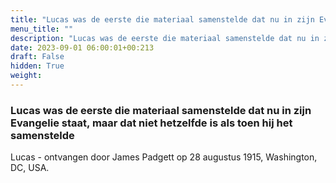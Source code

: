 ```yaml
---
title: "Lucas was de eerste die materiaal samenstelde dat nu in zijn Evangelie staat, maar dat niet hetzelfde is als toen hij het samenstelde"
menu_title: ""
description: "Lucas was de eerste die materiaal samenstelde dat nu in zijn Evangelie staat, maar dat niet hetzelfde is als toen hij het samenstelde"
date: 2023-09-01 06:00:01+00:213
draft: False
hidden: True
weight:
---
```

### Lucas was de eerste die materiaal samenstelde dat nu in zijn Evangelie staat, maar dat niet hetzelfde is als toen hij het samenstelde

Lucas - ontvangen door James Padgett op 28 augustus 1915, Washington, DC, USA.
